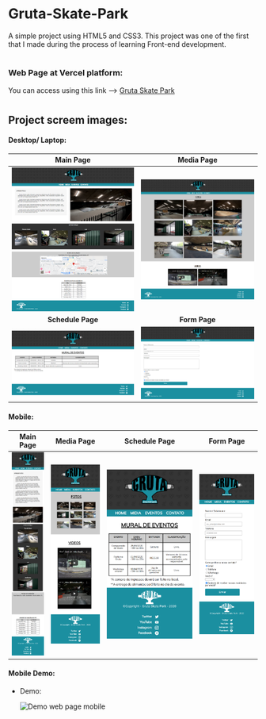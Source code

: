 # Gruta-Skate-Park
A simple project using HTML5 and CSS3. 
This project was one of the first that I made during the process of learning Front-end development.

#
### Web Page at Vercel platform:

You can access using this link --> [Gruta Skate Park](https://gruta-skate-park.vercel.app/index.html)

#
## Project screem images:

#### Desktop/ Laptop:

| Main Page | Media Page |
| :---: | :---: |
| ![Main page](interface_prints/gruta_skate_park-page-main.png) | ![Media Page](interface_prints/gruta_skate_park-page-media.png) |
| **Schedule Page** | **Form Page** |
| ![Schedule Page](interface_prints/gruta_skate_park-page-schedule.png) | ![Form Page](interface_prints/gruta_skate_park-page-form.png) |
  


#### Mobile:
   
| Main Page | Media Page | **Schedule Page** | **Form Page** |
| :---: | :---: | :---: | :---: |
| ![Main page](interface_prints/gruta_skate_park-mobile-main.png) | ![Media Page](interface_prints/gruta_skate_park-mobile-media.png) | ![Schedule Page](interface_prints/gruta_skate_park-mobile-schedule.png) | ![Form Page](interface_prints/gruta_skate_park-mobile-form.png) |
  

#### Mobile Demo:
  - Demo:
  
    <img src="interface_prints/gruta_skate_park-site-mobile-demo.gif" width="350" alt="Demo web page mobile"/>  

